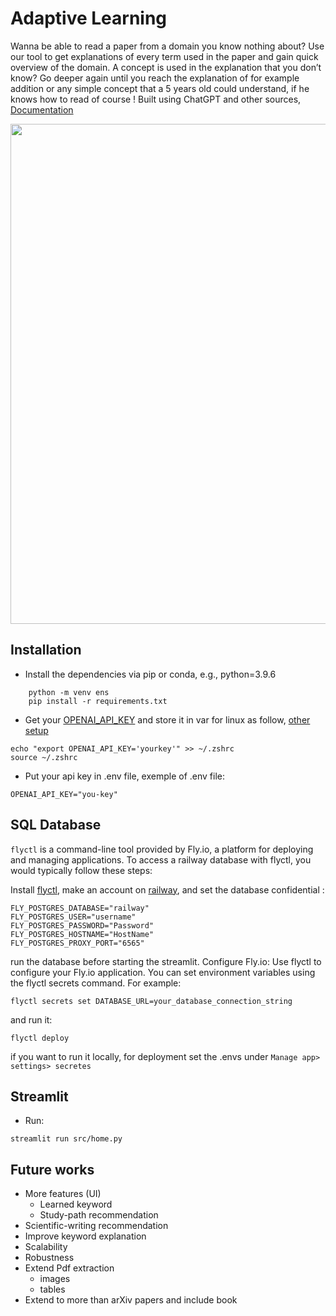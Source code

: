 # Adaptive Learning
Wanna be able to read a paper from a domain you know nothing about? Use our tool to get explanations of every term used in the paper and gain quick overview of the domain. A concept is used in the explanation that you don’t know? Go deeper again until you reach the explanation of for example addition or any simple concept that a 5 years old could understand, if he knows how to read of course ! Built using ChatGPT and other sources, [Documentation]()

<div style="text-align:center;">
  <img src="static/ADPTL.gif" style="max-width:100%; width:800px;">
</div>


## Installation 

- Install the dependencies via pip or conda, e.g., python=3.9.6

```
    python -m venv ens
    pip install -r requirements.txt
```

- Get your [OPENAI_API_KEY](https://platform.openai.com/account/api-keys) and store it in var for linux as follow, [other setup](https://help.openai.com/en/articles/5112595-best-practices-for-api-key-safety)


```
echo "export OPENAI_API_KEY='yourkey'" >> ~/.zshrc
source ~/.zshrc

```
- Put your api key in .env file, exemple of .env file:

```
OPENAI_API_KEY="you-key"
```

## SQL Database
`flyctl` is a command-line tool provided by Fly.io, a platform for deploying and managing applications. To access a railway database with flyctl, you would typically follow these steps:

Install [flyctl](https://fly.io/docs/hands-on/install-flyctl/), make an account on [railway](https://railway.app/), and set the database confidential :

```
FLY_POSTGRES_DATABASE="railway"
FLY_POSTGRES_USER="username"
FLY_POSTGRES_PASSWORD="Password"
FLY_POSTGRES_HOSTNAME="HostName"
FLY_POSTGRES_PROXY_PORT="6565"
```

run the database before starting the streamlit. Configure Fly.io: Use flyctl to configure your Fly.io application. You can set environment variables using the flyctl secrets command. For example:

```
flyctl secrets set DATABASE_URL=your_database_connection_string
```
and run it:
```
flyctl deploy
```

if you want to run it locally, for deployment set the .envs under `Manage app> settings> secretes`

## Streamlit

- Run:
```
streamlit run src/home.py
```

## Future works

- More features (UI)
  - Learned keyword
  - Study-path recommendation
- Scientific-writing recommendation
- Improve keyword explanation
- Scalability
- Robustness
- Extend Pdf extraction
  - images 
  - tables
- Extend to more than arXiv papers and include book






